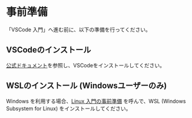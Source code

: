 # 事前準備

「VSCode 入門」へ進む前に、以下の準備を行ってください。

## VSCodeのインストール

[公式ドキュメント](https://code.visualstudio.com/docs/setup/setup-overview)を参照し、VSCodeをインストールしてください。

## WSLのインストール (Windowsユーザーのみ)

Windows を利用する場合、[Linux 入門の事前準備](../linux/prep.md) を呼んで、WSL (Windows Subsystem for Linux) をインストールしてください。
